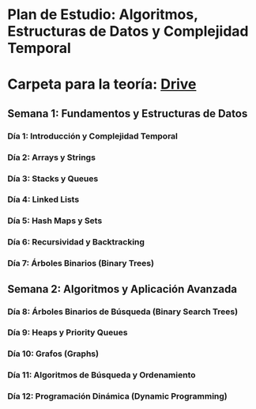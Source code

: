 # Plan de Estudio: Algoritmos, Estructuras de Datos y Complejidad Temporal

# Carpeta para la teoría: [Drive](https://drive.google.com/drive/u/0/folders/1dHNS1KUm3V23JvfihYbUHB1b3WKcZn1g)

## Semana 1: Fundamentos y Estructuras de Datos

### Día 1: Introducción y Complejidad Temporal
### Día 2: Arrays y Strings
### Día 3: Stacks y Queues
### Día 4: Linked Lists
### Día 5: Hash Maps y Sets
### Día 6: Recursividad y Backtracking
### Día 7: Árboles Binarios (Binary Trees)

## Semana 2: Algoritmos y Aplicación Avanzada

### Día 8: Árboles Binarios de Búsqueda (Binary Search Trees)
### Día 9: Heaps y Priority Queues
### Día 10: Grafos (Graphs)
### Día 11: Algoritmos de Búsqueda y Ordenamiento
### Día 12: Programación Dinámica (Dynamic Programming)
